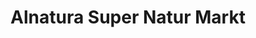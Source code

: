 ---
title: "Alnatura Super Natur Markt"
url: /berlin/alnatura-super-natur-markt-koppenstrasse/
shop: Supermarkt
---